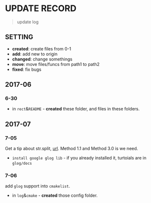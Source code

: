 # UPDATE RECORD
> update log

## SETTING

* **created**: create files from 0-1
* **add**: add new to origin
* **changed**: change somethings
* **move**: move files/funcs from path1 to path2
* **fixed**: fix bugs

## 2017-06

### 6-30

* in `rect`&`README` - **created** these folder, and files in these folders.

## 2017-07

### 7-05

Get a tip about str.split, [url](http://www.cnblogs.com/dfcao/p/cpp-FAQ-split.html). Method 1.1 and Method 3.0 is we need.

* `install google glog lib` - if you already installed it, turtoials are in `glog/docs`

### 7-06

add `glog` support into  `cmakelist`.

* in `log`&`cmake` - **created** those config folder.